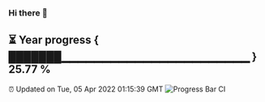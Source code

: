### Hi there 👋
⏳ Year progress { ███████▁▁▁▁▁▁▁▁▁▁▁▁▁▁▁▁▁▁▁▁▁▁▁ } 25.77 %
---
⏰ Updated on Tue, 05 Apr 2022 01:15:39 GMT
![Progress Bar CI](https://github.com/liununu/liununu/workflows/Progress%20Bar%20CI/badge.svg)
